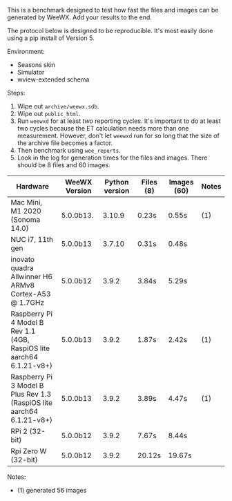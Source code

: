 This is a benchmark designed to test how fast the files and images can be
generated by WeeWX. Add your results to the end.

The protocol below is designed to be reproducible. It's most easily done using
a pip install of Version 5.

Environment:
- Seasons skin
- Simulator
- wview-extended schema

Steps:
1. Wipe out `archive/weewx.sdb`.
2. Wipe out `public_html`.
3. Run `weewxd` for at least *two* reporting cycles. It's important to do at 
   least two cycles because the ET calculation needs more than one measurement. 
   However, don't let `weewxd` run for so long that the size of the archive file 
   becomes a factor.
4. Then benchmark using `wee_reports`.
5. Look in the log for generation times for the files and images. There should
   be 8 files and 60 images.

| Hardware                                                  | WeeWX Version | Python version | Files (8) | Images (60) | Notes |
|-----------------------------------------------------------|---------------|----------------|-----------|-------------|-------|
| Mac Mini, M1 2020 (Sonoma 14.0)                           | 5.0.0b13.     | 3.10.9         | 0.23s     | 0.55s       |  (1)  |
| NUC i7, 11th gen                                          | 5.0.0b13      | 3.7.10         | 0.31s     | 0.48s       |       |
| inovato quadra Allwinner H6<br/>ARMv8 Cortex-A53 @ 1.7GHz | 5.0.0b12      | 3.9.2          | 3.84s     | 5.29s       |       |
| Raspberry Pi 4 Model B Rev 1.1 <br>(4GB, RaspiOS lite aarch64 6.1.21-v8+)          | 5.0.0b13      | 3.9.2          | 1.87s     | 2.42s       |  (1)  |
| Raspberry Pi 3 Model B Plus Rev 1.3 <br>(RaspiOS lite aarch64 6.1.21-v8+)              | 5.0.0b13      | 3.9.2          | 3.89s     | 4.47s       |  (1)  |
| RPi 2 (32-bit)                                            | 5.0.0b12      | 3.9.2          | 7.67s     | 8.44s       |       |
| Rpi Zero W (32-bit)                                       | 5.0.0b12      | 3.9.2          | 20.12s    | 19.67s      |       |


Notes:
 * (1) generated 56 images
